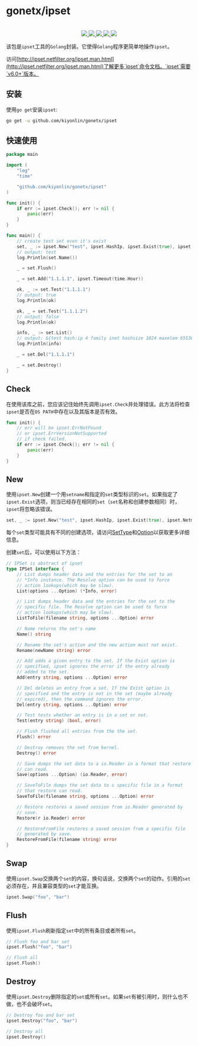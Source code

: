 # gonetx/ipset
<p align="center">
  <br>
    <a href="https://pkg.go.dev/github.com/kiyonlin/gonetx/ipset?tab=doc">
      <img src="https://img.shields.io/badge/%F0%9F%93%9A%20godoc-pkg-00ACD7.svg?color=00ACD7&style=flat">
    </a>
    <a href="https://goreportcard.com/report/github.com/kiyonlin/gonetx">
      <img src="https://img.shields.io/badge/%F0%9F%93%9D%20goreport-A%2B-75C46B">
    </a>
    <a href="https://gocover.io/github.com/kiyonlin/gonetx/ipset">
      <img src="https://img.shields.io/badge/%F0%9F%94%8E%20gocover-97.8%25-75C46B.svg?style=flat">
    </a>
    <a href="https://github.com/kiyonlin/gonetx/actions?query=workflow%3AGosec">
      <img src="https://img.shields.io/github/workflow/status/gofiber/fiber/Security?label=%F0%9F%94%91%20gosec&style=flat&color=75C46B">
    </a>
    <a href="https://github.com/kiyonlin/gonetx/actions?query=workflow%3ATest">
      <img src="https://img.shields.io/github/workflow/status/gofiber/fiber/Test?label=%F0%9F%A7%AA%20tests&style=flat&color=75C46B">
    </a>
</p>

该包是`ipset`工具的`Golang`封装。它使得`Golang`程序更简单地操作`ipset`。

访问[http://ipset.netfilter.org/ipset.man.html](http://ipset.netfilter.org/ipset.man.html)了解更多`ipset`命令文档。`ipset`需要`v6.0+`版本。

## 安装
使用`go get`安装`ipset`:
```bash
go get -u github.com/kiyonlin/gonetx/ipset
```

## 快速使用

```go
package main

import (
	"log"
	"time"

	"github.com/kiyonlin/gonetx/ipset"
)

func init() {
	if err := ipset.Check(); err != nil {
		panic(err)
	}
}

func main() {
	// create test set even it's exist
	set, _ := ipset.New("test", ipset.HashIp, ipset.Exist(true), ipset.Timeout(time.Hour))
	// output: test
	log.Println(set.Name())

	_ = set.Flush()

	_ = set.Add("1.1.1.1", ipset.Timeout(time.Hour))

	ok, _ := set.Test("1.1.1.1")
	// output: true
	log.Println(ok)

	ok, _ = set.Test("1.1.1.2")
	// output: false
	log.Println(ok)

	info, _ := set.List()
	// output: &{test hash:ip 4 family inet hashsize 1024 maxelem 65536 timeout 3600 216 0 [1.1.1.1 timeout 3599]}
	log.Println(info)

	_ = set.Del("1.1.1.1")

	_ = set.Destroy()
}
```

## Check
在使用该库之前，您应该记住始终先调用`ipset.Check`并处理错误。此方法将检查`ipset`是否在`OS PATH`中存在以及其版本是否有效。

```go
func init() {
	// err will be ipset.ErrNotFound
	// or ipset.ErrVersionNotSupported
	// if check failed.
	if err := ipset.Check(); err != nil {
		panic(err)
	}
}
```

## New
使用`ipset.New`创建一个用`setname`和指定的`set`类型标识的`set`。如果指定了`ipset.Exist`选项，则当已经存在相同的`set`（`set`名称和创建参数相同）时，`ipset`将忽略该错误。

```go
set, _ := ipset.New("test", ipset.HashIp, ipset.Exist(true), ipset.Netmask(24))
```

每个`set`类型可能具有不同的创建选项，请访问[SetType](https://pkg.go.dev/github.com/kiyonlin/gonetx/ipset?tab=doc#SetType)和[Option](https://pkg.go.dev/github.com/kiyonlin/gonetx/ipset?tab=doc#Option)以获取更多详细信息。

创建`set`后，可以使用以下方法：
```go
// IPSet is abstract of ipset
type IPSet interface {
	// List dumps header data and the entries for the set to an
	// *Info instance. The Resolve option can be used to force
	// action lookups(which may be slow).
	List(options ...Option) (*Info, error)

	// List dumps header data and the entries for the set to the
	// specific file. The Resolve option can be used to force
	// action lookups(which may be slow).
	ListToFile(filename string, options ...Option) error

	// Name returns the set's name
	Name() string

	// Rename the set's action and the new action must not exist.
	Rename(newName string) error

	// Add adds a given entry to the set. If the Exist option is
	// specified, ipset ignores the error if the entry already
	// added to the set.
	Add(entry string, options ...Option) error

	// Del deletes an entry from a set. If the Exist option is
	// specified and the entry is not in the set (maybe already
	// expired), then the command ignores the error.
	Del(entry string, options ...Option) error

	// Test tests whether an entry is in a set or not.
	Test(entry string) (bool, error)

	// Flush flushed all entries from the the set.
	Flush() error

	// Destroy removes the set from kernel.
	Destroy() error

	// Save dumps the set data to a io.Reader in a format that restore
	// can read.
	Save(options ...Option) (io.Reader, error)

	// SaveToFile dumps the set data to s specific file in a format
	// that restore can read.
	SaveToFile(filename string, options ...Option) error

	// Restore restores a saved session from io.Reader generated by
	// save.
	Restore(r io.Reader) error

	// RestoreFromFile restores a saved session from a specific file
	// generated by save.
	RestoreFromFile(filename string) error
}
```

## Swap
使用`ipset.Swap`交换两个`set`的内容，换句话说，交换两个`set`的动作。引用的`set`必须存在，并且兼容类型的`set`才能互换。

```go
ipset.Swap("foo", "bar")
```
## Flush
使用`ipset.Flush`刷新指定`set`中的所有条目或者所有`set`。

```go
// Flush foo and bar set
ipset.Flush("foo", "bar")

// Flush all
ipset.Flush()
```

## Destroy
使用`ipset.Destroy`删除指定的`set`或所有`set`。如果`set`有被引用时，则什么也不做，也不会破坏`set`。

```go
// Destroy foo and bar set
ipset.Destroy("foo", "bar")

// Destroy all
ipset.Destroy()
```
